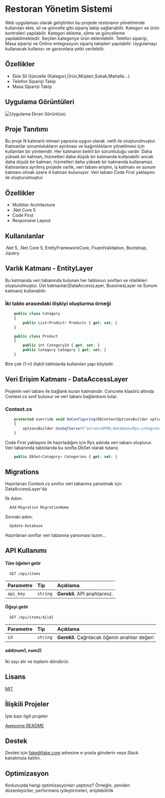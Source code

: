 
# Restoran Yönetim Sistemi

Web uygulaması olarak geliştirilen bu projede restoranın yönetiminde kullanılan ekle, sil ve güncelle gibi sipariş takip sağlanabilir. Kategori ve ürün kontrolleri yapılabilir. Kategori ekleme, silme ve güncelleme yapılabilmektedir. Seçilen kategoriye ürün eklenilebilir. Telefon siparişi, Masa siparişi ve Online entegrasyon sipariş takipleri yapılabilir. Uygulamayı kullanacak kullanıcı ve garsonlara yetki verilebilir. 

## Özellikler

- Ekle Sil Güncelle (Kategori,Ürün,Müşteri,Sokak,Mahalle...)
- Telefon Siparişi Takip
- Masa Siparişi Takip

## Uygulama Görüntüleri

![Uygulama Ekran Görüntüsü](https://via.placeholder.com/468x300?text=App+Screenshot+Here)

## Proje Tanıtımı

Bu proje N katmanlı mimari yapısına uygun olarak .net5 ile oluşturulmuştur. Katmanlar sorumlulukların ayrılması ve bağımlılıkların yönetilmesi için kullanılan bir yöntemdir. Her katmanın belirli bir sorumluluğu vardır. Daha yüksek bir katman, hizmetleri daha düşük bir katmanda kullanabilir ancak daha düşük bir katman, hizmetleri daha yüksek bir katmanda kullanamaz. Katmanlara ayrılmış projede varlık, veri tabanı erişimi, iş katmanı ve sunum katmanı olmak üzere 4 katman bulunuyor. Veri tabanı Code First yaklaşımı ile oluşturulmuştur.

## Özellikler

- Multitier Architecture
- .Net Core 5
- Code First
- Responsive Layout
  
## Kullanılanlar

.Net 5, .Net Core 5, EntityFrameworkCore, FluentValidation, Bootstrap, Jquery 
  
## Varlık Katmanı - EntityLayer

Bu katmanda veri tabanında bulunan her tablonun sınıfları ve nitelikleri oluşturulmuştur.
Üst katmanlar(DataAccessLayer, BussinesLayer ve Sunum katmanı) kullanabilir. 

### İki tablo arasındaki ilişkiyi oluşturma örneği

```javascript
    public class Category
    {
        public List<Product> Products { get; set; }
    }

    public class Product
    {
        public int CategoryId { get; set; }
        public Category Category { get; set; }
    }
```
Bire çok (1-n) ilişkili tablolarda kullanılan yapı böyledir.

## Veri Erişim Katmanı - DataAccessLayer
Projenin veri tabanı ile bağlantı kuran katmanıdır. Concrete klasörü altında Context.cs sınıf bulunur ve veri tabanı bağlantısını tutar. 

### Context.cs

```javascript
    protected override void OnConfiguring(DbContextOptionsBuilder optionsBuilder)
    {
        optionsBuilder.UseSqlServer("server=UFUK;database=Rys;integrated security=true");
    }
```
Code First yaklaşımı ile hazırladığım için Rys adında veri tabanı oluşturur. Veri tabanında tablolarıda bu sınıfta DbSet olarak tutarız.

```javascript
    public DbSet<Category> Categories { get; set; }
```

## Migrations

Hazırlanan Context.cs sınıfını veri tabanına yansıtmak için DataAccessLayer'da 

İlk Adım:

```bash
  Add-Migration MigrationName
```

Sonraki adım:

```bash
  Update-Database
```
Hazırlanan sınıflar veri tabanına yansıması lazım...

## API Kullanımı

#### Tüm öğeleri getir

```http
  GET /api/items
```

| Parametre | Tip     | Açıklama                |
| :-------- | :------- | :------------------------- |
| `api_key` | `string` | **Gerekli**. API anahtarınız. |

#### Öğeyi getir

```http
  GET /api/items/${id}
```

| Parametre | Tip     | Açıklama                       |
| :-------- | :------- | :-------------------------------- |
| `id`      | `string` | **Gerekli**. Çağrılacak öğenin anahtar değeri |

#### add(num1, num2)

İki sayı alır ve toplamı döndürür.

  
## Lisans

[MIT](https://choosealicense.com/licenses/mit/)

  
## İlişkili Projeler

İşte bazı ilgili projeler

[Awesome README](https://github.com/matiassingers/awesome-readme)

  
## Destek

Destek için fake@fake.com adresine e-posta gönderin veya Slack kanalımıza katılın.

  
## Optimizasyon

Kodunuzda hangi optimizasyonları yaptınız? Örneğin. yeniden düzenleyiciler, performans iyileştirmeleri, erişilebilirlik

  
